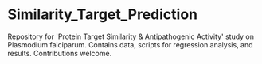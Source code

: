 # Similarity_Target_Prediction
Repository for 'Protein Target Similarity &amp; Antipathogenic Activity' study on Plasmodium falciparum. Contains data, scripts for regression analysis, and results. Contributions welcome.
